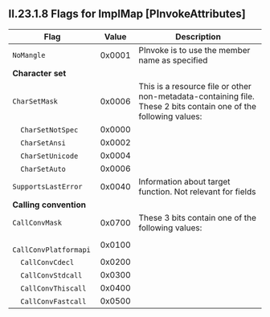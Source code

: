 ## II.23.1.8 Flags for ImplMap [PInvokeAttributes]

 Flag | Value | Description
 ---- | ---- | ----
 `NoMangle` | 0x0001 | PInvoke is to use the member name as specified
 **Character set** | &nbsp; | &nbsp;
 `CharSetMask` | 0x0006 | This is a resource file or other non-metadata-containing file. These 2 bits contain one of the following values:
 &emsp;`CharSetNotSpec` | 0x0000 | &nbsp;
 &emsp;`CharSetAnsi` | 0x0002 | &nbsp;
 &emsp;`CharSetUnicode` | 0x0004 | &nbsp;
 &emsp;`CharSetAuto` | 0x0006 | &nbsp;
 `SupportsLastError` | 0x0040 | Information about target function. Not relevant for fields
 **Calling convention** | &nbsp; | &nbsp;
 `CallConvMask` | 0x0700 | These 3 bits contain one of the following values:
 &emsp;`CallConvPlatformapi` | 0x0100 | &nbsp;
 &emsp;`CallConvCdecl` | 0x0200 | &nbsp;
 &emsp;`CallConvStdcall` | 0x0300 | &nbsp;
 &emsp;`CallConvThiscall` | 0x0400 | &nbsp;
 &emsp;`CallConvFastcall` | 0x0500 | &nbsp;
